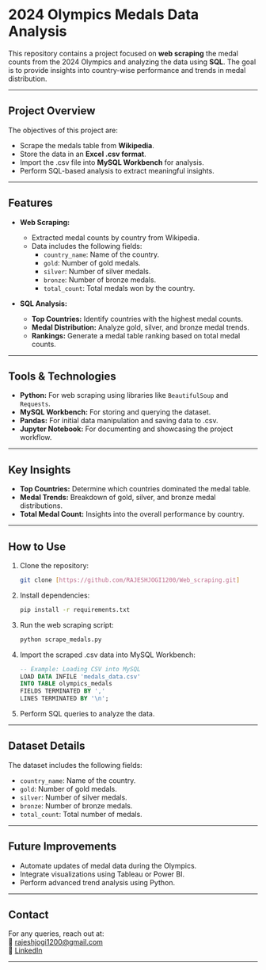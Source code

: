 # 2024 Olympics Medals Data Analysis

This repository contains a project focused on **web scraping** the medal counts from the 2024 Olympics and analyzing the data using **SQL**. The goal is to provide insights into country-wise performance and trends in medal distribution.

---

## Project Overview

The objectives of this project are:
- Scrape the medals table from **Wikipedia**.
- Store the data in an **Excel .csv format**.
- Import the .csv file into **MySQL Workbench** for analysis.
- Perform SQL-based analysis to extract meaningful insights.

---

## Features

- **Web Scraping:**
  - Extracted medal counts by country from Wikipedia.
  - Data includes the following fields:
    - `country_name`: Name of the country.
    - `gold`: Number of gold medals.
    - `silver`: Number of silver medals.
    - `bronze`: Number of bronze medals.
    - `total_count`: Total medals won by the country.

- **SQL Analysis:**
  - **Top Countries:** Identify countries with the highest medal counts.
  - **Medal Distribution:** Analyze gold, silver, and bronze medal trends.
  - **Rankings:** Generate a medal table ranking based on total medal counts.

---

## Tools & Technologies

- **Python:** For web scraping using libraries like `BeautifulSoup` and `Requests`.
- **MySQL Workbench:** For storing and querying the dataset.
- **Pandas:** For initial data manipulation and saving data to .csv.
- **Jupyter Notebook:** For documenting and showcasing the project workflow.

---

## Key Insights

- **Top Countries:** Determine which countries dominated the medal table.
- **Medal Trends:** Breakdown of gold, silver, and bronze medal distributions.
- **Total Medal Count:** Insights into the overall performance by country.

---

## How to Use

1. Clone the repository:
   ```bash
   git clone [https://github.com/RAJESHJOGI1200/Web_scraping.git]
   ```

2. Install dependencies:
   ```bash
   pip install -r requirements.txt
   ```

3. Run the web scraping script:
   ```bash
   python scrape_medals.py
   ```

4. Import the scraped .csv data into MySQL Workbench:
   ```sql
   -- Example: Loading CSV into MySQL
   LOAD DATA INFILE 'medals_data.csv'
   INTO TABLE olympics_medals
   FIELDS TERMINATED BY ','
   LINES TERMINATED BY '\n';
   ```

5. Perform SQL queries to analyze the data.

---

## Dataset Details

The dataset includes the following fields:
- `country_name`: Name of the country.
- `gold`: Number of gold medals.
- `silver`: Number of silver medals.
- `bronze`: Number of bronze medals.
- `total_count`: Total number of medals.

---

## Future Improvements

- Automate updates of medal data during the Olympics.
- Integrate visualizations using Tableau or Power BI.
- Perform advanced trend analysis using Python.

---

## Contact

For any queries, reach out at:  
📧 [rajeshjogi1200@gmail.com](mailto:rajeshjogi1200@gmail.com)  
🔗 [LinkedIn](https://www.linkedin.com/in/rajesh-jogi-967102240/)  

---

